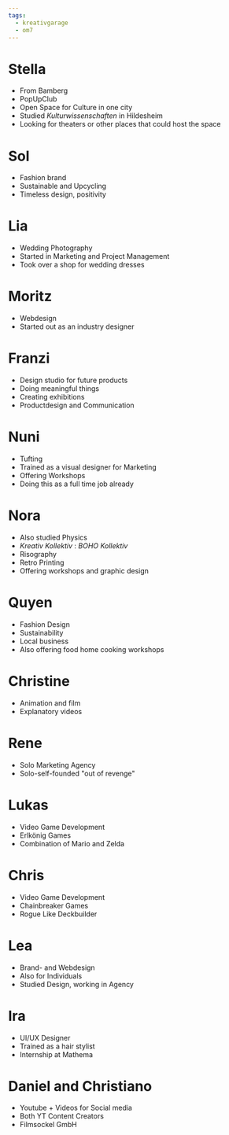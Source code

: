 ```yaml
---
tags:
  - kreativgarage
  - om7
---
```


# Stella

- From Bamberg
- PopUpClub
- Open Space for Culture in one city
- Studied *Kulturwissenschaften* in Hildesheim
- Looking for theaters or other places that could host the space

# Sol

- Fashion brand
- Sustainable and Upcycling
- Timeless design, positivity

# Lia

- Wedding Photography
- Started in Marketing and Project Management
- Took over a shop for wedding dresses

# Moritz

- Webdesign
- Started out as an industry designer

# Franzi

- Design studio for future products
- Doing meaningful things
- Creating exhibitions
- Productdesign and Communication

# Nuni

- Tufting
- Trained as a visual designer for Marketing
- Offering Workshops
- Doing this as a full time job already

# Nora

- Also studied Physics
- *Kreativ Kollektiv* : *BOHO Kollektiv*
- Risography
- Retro Printing
- Offering workshops and graphic design

# Quyen

- Fashion Design
- Sustainability
- Local business
- Also offering food home cooking workshops

# Christine

- Animation and film
- Explanatory videos

# Rene

- Solo Marketing Agency
- Solo-self-founded "out of revenge"

# Lukas

- Video Game Development
- Erlkönig Games
- Combination of Mario and Zelda

# Chris

- Video Game Development
- Chainbreaker Games
- Rogue Like Deckbuilder

# Lea

- Brand- and Webdesign
- Also for Individuals
- Studied Design, working in Agency

# Ira

- UI/UX Designer
- Trained as a hair stylist
- Internship at Mathema

# Daniel and Christiano

- Youtube + Videos for Social media
- Both YT Content Creators
- Filmsockel GmbH
